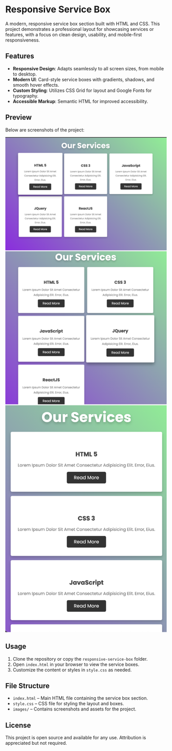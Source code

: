 # Responsive Service Box

A modern, responsive service box section built with HTML and CSS. This project demonstrates a professional layout for showcasing services or features, with a focus on clean design, usability, and mobile-first responsiveness.

## Features

- **Responsive Design**: Adapts seamlessly to all screen sizes, from mobile to desktop.
- **Modern UI**: Card-style service boxes with gradients, shadows, and smooth hover effects.
- **Custom Styling**: Utilizes CSS Grid for layout and Google Fonts for typography.
- **Accessible Markup**: Semantic HTML for improved accessibility.

## Preview

Below are screenshots of the project:

![Service Box Screenshot 1](images/img-1.png)
![Service Box Screenshot 2](images/img-2.png)
![Service Box Screenshot 3](images/img-3.png)

## Usage

1. Clone the repository or copy the `responsive-service-box` folder.
2. Open `index.html` in your browser to view the service boxes.
3. Customize the content or styles in `style.css` as needed.

## File Structure

- `index.html` – Main HTML file containing the service box section.
- `style.css` – CSS file for styling the layout and boxes.
- `images/` – Contains screenshots and assets for the project.

## License

This project is open source and available for any use. Attribution is appreciated but not required.

